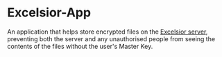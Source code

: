 # Excelsior-App
An application that helps store encrypted files on the [Excelsior server](https://github.com/The-Photons/Excelsior-Server), preventing both the server and any unauthorised people from seeing the contents of the files without the user's Master Key.
